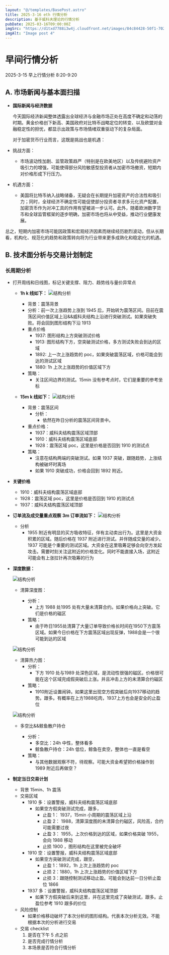 ```yaml
---
layout: "@/templates/BasePost.astro"
title: 2025-3-16 eth 行情分析
description: 基于威科夫理论的行情分析
pubDate: 2025-03-16T09:00:00Z
imgSrc: "https://d1txd7788i3w4j.cloudfront.net/images/84c84428-50f1-7025-b778-548a97e9da87/2025-03-16/1742087923275-tradingview15m.jpg"
imgAlt: "Image post 4"
---
```


# 早间行情分析

2025-3-15 早上行情分析 8:20-9:20

## A. 市场新闻与基本面扫描

- **国际新闻与经济数据**

  今天国际经济新闻整体透露出全球经济与金融市场正处在高度不确定和动荡的时期。黄金价格创下新高、美国政府对比特币战略定位的转变、以及欧盟对金融稳定性的担忧，都显示出政策与市场情绪双重驱动下的复杂局面。

  对于加密货币行业而言，这既是挑战也是机遇：

- 挑战方面：

  - 市场波动性加剧、监管政策趋严（特别是在欧美地区）以及传统避险资产吸引力的增强，可能使得部分风险敏感型投资者从加密市场撤资，短期内对价格形成下行压力。

- 机遇方面：
  - 美国将比特币纳入战略储备，无疑会在长期提升加密资产的合法性和吸引力；同时，全球经济不确定性可能促使部分投资者寻求多元化资产配置，加密货币作为对冲工具的作用有望被进一步认可。此外，随着欧洲数字货币和全球监管框架的逐步明确，加密市场也将从中受益，推动行业健康发展。

总之，短期内加密市场可能因政策和宏观经济因素而继续经历剧烈波动，但从长期看，机构化、规范化的趋势和政策转向将为行业带来更多成熟化和稳定化的机遇。

## B. 技术面分析与交易计划制定

### 长周期分析

- 打开周线和日线图，标记关键支撑、阻力、趋势线与量价异常点

  - **1h k 线如下：**
    ![结构分析](https://d1txd7788i3w4j.cloudfront.net/images/84c84428-50f1-7025-b778-548a97e9da87/2025-03-16/1742087923231-tradingview1h.jpg)

    - 背景：震荡背景
    - 分析：前一次上涨趋势上涨到 1945 后，开始转为震荡区间。目前在震荡区间价值区域上沿&&威科夫结构上沿进行突破测试。如果突破失败。将会回到图形结构下沿 1913
    - 重点价格
      - 1937: 图形结构上方突破测试价格
      - 1913: 图形结构下方，空突破测试价格，多方测试失败会到达的区域
      - 1892: 上一次上涨趋势的 poc，如果突破震荡区域，价格可能会到达的测试区域
      - 1880: 1h 上次上涨趋势的价值区域下方
    - 策略：
      - 关注区间边界的测试。15min 没有参考点时，它们是重要的参考坐标

  - **15m k 线如下：**
    ![结构分析](https://d1txd7788i3w4j.cloudfront.net/images/84c84428-50f1-7025-b778-548a97e9da87/2025-03-16/1742087923275-tradingview15m.jpg)
    - 背景：震荡区间
      - 分析：
        - 依然在昨日分析的震荡区间背景中。
    - 重点价格：
      - 1937：威科夫结构震荡区域顶部
      - 1910：威科夫结构震荡区域底部
      - 1928：震荡区域 poc，这里是价格是否回到 1910 的测试点
    - 策略：
      - 注意在结构两端的突破测试。如果 1937 突破，跟随趋势，上涨结构被破坏时离场
      - 如果 1910 突破成功，价格会回到 1892 附近。

- **关键价格**
  - 1910：威科夫结构震荡区域底部
  - 1928：震荡区域 poc，这里是价格是否回到 1910 的测试点
  - 1937：威科夫结构震荡区域顶部
- **订单流及成交量重点观察**
  **3m 订单流如下：**
  ![结构分析](https://d1txd7788i3w4j.cloudfront.net/images/84c84428-50f1-7025-b778-548a97e9da87/2025-03-16/1742087923066-tradinglite3m.jpg)
  - 分析
    - 1955 附近有明显的买方吸收特征，伴有主动卖出行为。这里是大资金积累的区域。随后价格在 1937 附近进行测试。并伴随成交量的减少。1937 可能是个重要的测试区域。大资金在这里吸筹足够会向空方发起攻击。需要时刻关注这附近的价格变化。同时不能直接入场，这附近可能会有上涨拉针再次吸筹的行为
- **深度数据：**

  ![结构分析](https://d1txd7788i3w4j.cloudfront.net/images/84c84428-50f1-7025-b778-548a97e9da87/2025-03-16/1742087917014-hyblock-liq-level.jpg)

  - 清算深度图：

    - 分析：
      - 上方 1988 处1995 处有大量未清算合约。如果价格向上突破。它们是价格的磁区
    - 策略：
      - 由于昨日1955处清算了大量订单导致价格长时间在1950下方震荡区域。如果今日价格在下方震荡区域出现反弹，1988会是一个很可能到达的区域

  ![结构分析](https://d1txd7788i3w4j.cloudfront.net/images/84c84428-50f1-7025-b778-548a97e9da87/2025-03-16/1742087917020-hyblock-liq-heap.jpg)

  - 清算热力图：
    - 分析：
      - 下方 1910 处与1989 处深色区域，是流动性很强的磁区。价格很可能在这个区域完成假突破后上涨。并且冲击上方的未清算合约磁区
    - 策略：
      - 1910附近设置闹钟。如果这里出现空方假突破后向1937移动的趋势。跟多。有概率在上方1988吃肉，1937上方也会是安全的止盈位

  ![结构分析](https://d1txd7788i3w4j.cloudfront.net/images/84c84428-50f1-7025-b778-548a97e9da87/2025-03-16/1742087916881-hyblock-gawr.jpg)

  - 多空比&&鲸鱼散户持仓

    - 分析：
      - 多空比：24h 中性，整体看多
      - 鲸鱼散户持仓：24h 低位，鲸鱼在卖空，整体也一直是看空
    - 策略：
      - 与其他数据观察不符，待观察。可能大资金希望把价格操作到 1989 附近后再做空？

- **制定当日交易计划**
  - 背景
    15min、1h 震荡
  - 交易区域
    - 1910 多：设置警报，威科夫结构震荡区域底部
      - 如果空方假突破测试完成，跟多，
        - 止盈 1： 1937，15min 小周期的震荡区域上沿
        - 止盈 2： 1988，清算深度图的未清算合约磁区，风险高，合约可能需要过夜
        - 止盈 3： 1955，上次价格到达的区域，如果价格突破 1955，会向 1988 移动
        - 止损 1900 ，图形结构在这里被完全破坏
    - 1910 空：设置警报，威科夫结构震荡区域底部
      - 如果空方突破测试完成，跟空，
        - 止盈 1：1892，1h 上次上涨趋势的 poc
        - 止损 2：1880，1h 上次上涨趋势的价值区域下方
        - 止损 3：跟随控制测试移动止盈。可能会到达前一日分析止盈位 1866
    - 1937 多：设置警报，威科夫结构震荡区域顶部
      - 如果下方假突破后来到这里，并在这里完成了突破测试，跟多。止盈位参考 1910 跟多的价位
  - 风险控制
    - 如果价格移动破坏了本次分析的图形结构。代表本次分析无效。不能根据本次的分析进行交易
  - 交易 checklist
    1. 是否在下午 5 点之前
    2. 是否完成行情分析
    3. 本场景是否符合行情分析
